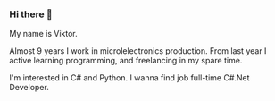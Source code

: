 ### Hi there 👋
My name is Viktor.

Almost 9 years I work in microlelectronics production.
From last year I active learning programming, and freelancing in my spare time.

I'm interested in C# and Python.
I wanna find job full-time C#.Net Developer. 



<!--
**VityaAnimato/VityaAnimato** is a ✨ _special_ ✨ repository because its `README.md` (this file) appears on your GitHub profile.

Here are some ideas to get you started:

- 🔭 I’m currently working on ...
- 🌱 I’m currently learning ...
- 👯 I’m looking to collaborate on ...
- 🤔 I’m looking for help with ...
- 💬 Ask me about ...
- 📫 How to reach me: ...
- 😄 Pronouns: ...
- ⚡ Fun fact: ...
-->
